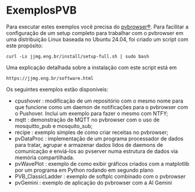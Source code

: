 # ExemplosPVB

Para executar estes exemplos você precisa do [pvbrowser®](https://pvbrowser.de).
Para facilitar a configuração de um setup completo para trabalhar com o pvbrowser em uma distribuição Linux baseada no Ubuntu 24.04, foi criado um script com este propósito:

```
curl -Ls jjmg.eng.br/install/setup-full.sh | sudo bash
```

Uma explicação detalhada sobre a instalação com este script está em 

```
https://jjmg.eng.br/software.html
```

Os seguintes exemplos estão disponíveis:

- cpushover : modificação de um repositório com o mesmo nome para que funcione como um daemon de notificações para o pvbrowser com o Pushover. Inclui um exemplo para fazer o mesmo com NTFY;
- mqtt : demonstração de MQTT no pvbrowser com o uso de mosquitto_pub e mosquito_sub;
- recipe : exemplo simples de como criar receitas no pvbrowser;
- pvDataProc : implementação de um programa processador de dados para tratar, agrupar e armazenar dados lidos de daemons de comunicação e enviá-los ao pvserver numa estrutura de dados via memória compartilhada.
- pvWavePlot : exemplo de como exibir gráficos criados com a matplotlib por um programa em Python rodando em segundo plano
- PVB_ClassicLadder : exemplo de softplc combinado com o pvbrowser
- pvGemini : exemplo de aplicação do pvbrowser com a AI Gemini
